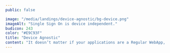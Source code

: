 ```yaml
---
public: false

image: "/media/landings/device-agnostic/bg-device.png"
imageAlt: "Single Sign On is device independent."
budicon: 243
color: "#E9C93F"
title: "Device Agnostic"
content: "It doesn’t matter if your applications are a Regular WebApp, a Single Page App (SPA), a Native mobile app like iOS or Android or Hybrid Mobile Application with Cordova, Phonegap or Ionic, Auth0 provides the same single sign on and log in experience for all of your users, across all of the multiple platforms."
---
```

